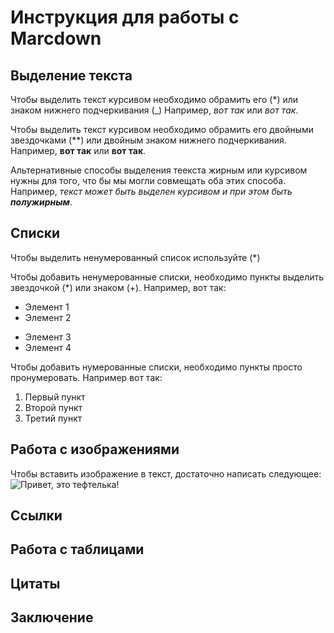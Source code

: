 # Инструкция для работы с Marcdown

## Выделение текста

Чтобы выделить текст курсивом необходимо обрамить его (*) или знаком нижнего подчеркивания (_) Например, *вот так* или _вот так_.

Чтобы выделить текст курсивом необходимо обрамить его двойными звездочками (**) или двойным знаком нижнего подчеркивания. Например, **вот так** или __вот так__.

Альтернативные способы выделения теекста жирным или курсивом нужны для того, что бы мы могли совмещать оба этих способа. Например, _текст может быть выделен курсивом и при этом быть **полужирным**_.

## Списки
Чтобы выделить ненумерованный список используйте (*)

Чтобы добавить ненумерованные списки, необходимо пункты выделить звездочкой  (*) или знаком (+). Например, вот так:
* Элемент 1
* Элемент 2
+ Элемент 3
+ Элемент 4


Чтобы добавить нумерованные списки, необходимо пункты просто пронумеровать. Например вот так:
1. Первый пункт
2. Второй пункт
3. Третий пункт


## Работа с изображениями

Чтобы вставить изображение в текст, достаточно написать следующее:
![Привет, это тефтелька!](Teftelka.jpg)

## Ссылки



## Работа с таблицами

## Цитаты

## Заключение